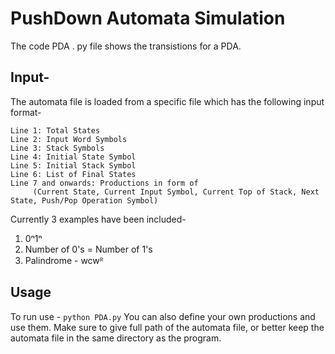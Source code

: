# PushDown Automata Simulation

The code PDA . py file  shows the transistions for a PDA.
## Input-
The automata file is loaded from a specific file which has the following input format-

    Line 1: Total States
    Line 2: Input Word Symbols
    Line 3: Stack Symbols
    Line 4: Initial State Symbol
    Line 5: Initial Stack Symbol
    Line 6: List of Final States
    Line 7 and onwards: Productions in form of
         (Current State, Current Input Symbol, Current Top of Stack, Next State, Push/Pop Operation Symbol)

Currently 3 examples have been included-

 1. 0ⁿ1ⁿ  
 2. Number of 0's = Number of 1's
 3. Palindrome - wcwᴿ
## Usage
To run use - `python PDA.py`
You can also define your own productions and use them. Make sure to give full path of the automata file, or better keep the automata file in the same directory as the program.


